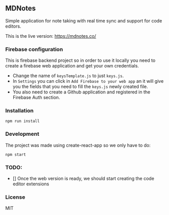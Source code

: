 ## MDNotes
Simple application for note taking with real time sync and support for code editors.

This is the live version:
https://mdnotes.co/

### Firebase configuration

This is firebase backend project so in order to use it locally you need to create a firebase web application and get your own credentials.

- Change the name of `keysTemplate.js` to just `keys.js`.
- In `Settings` you can click in `Add Firebase to your web app` an it will give you the fields that you need to fill the `keys.js` newly created file.
- You also need to create a Github application and registered in the Firebase Auth section.

### Installation

`npm run install`

### Development

The project was made using create-react-app so we only have to do:

```
npm start
```

### TODO:

- [] Once the web version is ready, we should start creating the code editor extensions

### License
MIT